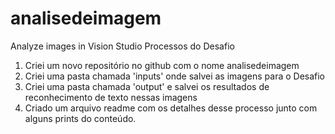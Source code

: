 # analisedeimagem
Analyze images in Vision Studio
Processos do Desafio


1. Criei um novo repositório no github com o nome analisedeimagem
2. Criei uma pasta chamada 'inputs' onde salvei as imagens para o Desafio
3. Criei uma pasta chamada 'output' e salvei os resultados de reconhecimento de texto nessas imagens
4. Criado um arquivo readme com os detalhes desse processo junto com alguns prints do conteúdo.



